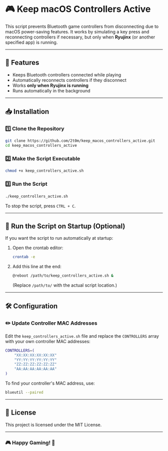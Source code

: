 # 🎮 Keep macOS Controllers Active

This script prevents Bluetooth game controllers from disconnecting due to macOS power-saving features. It works by simulating a key press and reconnecting controllers if necessary, but only when **Ryujinx** (or another specified app) is running.

---

## 🚀 Features
- Keeps Bluetooth controllers connected while playing
- Automatically reconnects controllers if they disconnect
- Works **only when Ryujinx is running**
- Runs automatically in the background

---

## 📥 Installation
### 1️⃣ Clone the Repository
```bash
git clone https://github.com/2t0m/keep_macos_controllers_active.git
cd keep_macos_controllers_active
```

### 2️⃣ Make the Script Executable
```bash
chmod +x keep_controllers_active.sh
```

### 3️⃣ Run the Script
```bash
./keep_controllers_active.sh
```

To stop the script, press `CTRL + C`.

---

## 🔄 Run the Script on Startup (Optional)
If you want the script to run automatically at startup:
1. Open the crontab editor:
   ```bash
   crontab -e
   ```
2. Add this line at the end:
   ```bash
   @reboot /path/to/keep_controllers_active.sh &
   ```
   (Replace `/path/to/` with the actual script location.)

---

## 🛠 Configuration
### ✏️ Update Controller MAC Addresses
Edit the `keep_controllers_active.sh` file and replace the `CONTROLLERS` array with your own controller MAC addresses:
```bash
CONTROLLERS=(
    "XX:XX:XX:XX:XX:XX"
    "YY:YY:YY:YY:YY:YY"
    "ZZ:ZZ:ZZ:ZZ:ZZ:ZZ"
    "AA:AA:AA:AA:AA:AA"
)
```
To find your controller's MAC address, use:
```bash
blueutil --paired
```

---

## 📜 License
This project is licensed under the MIT License.

---

### 🎮 Happy Gaming! 🚀
